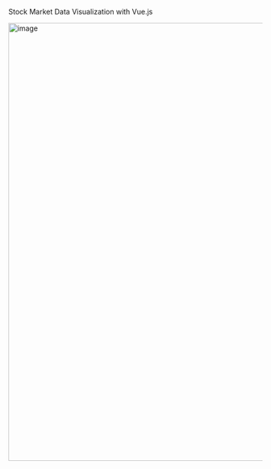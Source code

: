 Stock Market Data Visualization with Vue.js

<img width="868" alt="image" src="https://github.com/sneha24102000/vuejs-stock-market-data/assets/67436805/e0e9b4a2-7e9d-40ae-b493-6915f2cb1cd7">

